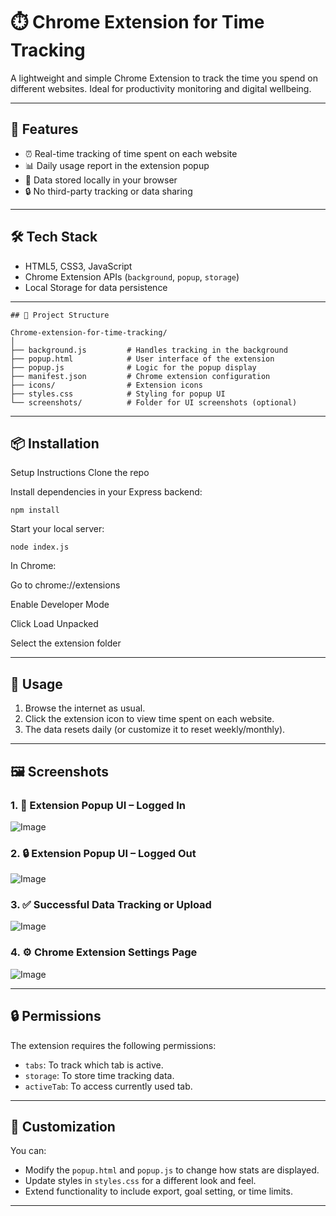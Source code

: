 # ⏱️ Chrome Extension for Time Tracking

A lightweight and simple Chrome Extension to track the time you spend on different websites. Ideal for productivity monitoring and digital wellbeing.

---

## 🚀 Features

- ⏰ Real-time tracking of time spent on each website
- 📊 Daily usage report in the extension popup
- 💾 Data stored locally in your browser
- 🔒 No third-party tracking or data sharing

---

## 🛠️ Tech Stack

- HTML5, CSS3, JavaScript
- Chrome Extension APIs (`background`, `popup`, `storage`)
- Local Storage for data persistence

---
```
## 📂 Project Structure

Chrome-extension-for-time-tracking/
│
├── background.js         # Handles tracking in the background
├── popup.html            # User interface of the extension
├── popup.js              # Logic for the popup display
├── manifest.json         # Chrome extension configuration
├── icons/                # Extension icons
├── styles.css            # Styling for popup UI
└── screenshots/          # Folder for UI screenshots (optional)

````

---

## 📦 Installation

Setup Instructions
Clone the repo

Install dependencies in your Express backend:
```
npm install
````
Start your local server:
```
node index.js
````
In Chrome:

Go to chrome://extensions

Enable Developer Mode

Click Load Unpacked

Select the extension folder

---

## 🧪 Usage

1. Browse the internet as usual.
2. Click the extension icon to view time spent on each website.
3. The data resets daily (or customize it to reset weekly/monthly).

---

## 🖼️ Screenshots

### 1. 📌 Extension Popup UI – Logged In

![Image](https://github.com/user-attachments/assets/239b1b75-2bd0-4025-8a2c-69e50443c11c)

### 2. 🔒 Extension Popup UI – Logged Out

![Image](https://github.com/user-attachments/assets/84986959-60e4-42fe-9cee-f9214608bfca)

### 3. ✅ Successful Data Tracking or Upload

![Image](https://github.com/user-attachments/assets/09310e53-ca41-4a52-9c7d-6c66fea541e8)

### 4. ⚙️ Chrome Extension Settings Page

![Image](https://github.com/user-attachments/assets/40c716ec-d417-4400-abd6-7c3a15298bbb)

---

## 🔒 Permissions

The extension requires the following permissions:

* `tabs`: To track which tab is active.
* `storage`: To store time tracking data.
* `activeTab`: To access currently used tab.

---

## 📝 Customization

You can:

* Modify the `popup.html` and `popup.js` to change how stats are displayed.
* Update styles in `styles.css` for a different look and feel.
* Extend functionality to include export, goal setting, or time limits.

---

